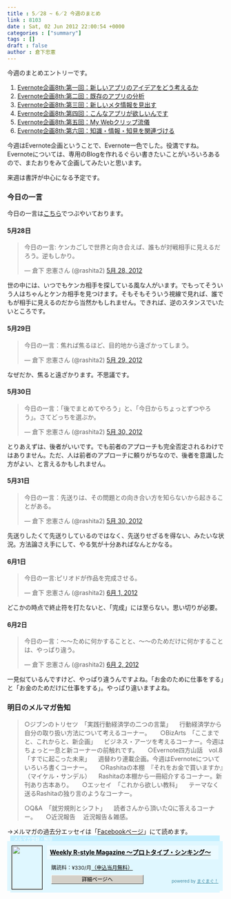 ```yaml
---
title : 5／28 ~ 6／2 今週のまとめ
link : 8103
date : Sat, 02 Jun 2012 22:00:54 +0000
categories : ["summary"]
tags : []
draft : false
author : 倉下忠憲
---
```




今週のまとめエントリーです。


<ol>
<li><a href="https://rashita.net/blog/?p=8059">Evernote企画8th:第一回：新しいアプリのアイデアをどう考えるか</a></li>
<li><a href="https://rashita.net/blog/?p=8067">Evernote企画8th:第二回：既存のアプリの分析</a></li>
<li><a href="https://rashita.net/blog/?p=8075">Evernote企画8th:第三回：新しいメタ情報を見出す</a></li>
<li><a href="https://rashita.net/blog/?p=8083">Evernote企画8th:第四回：こんなアプリが欲しいんです</a></li>
<li><a href="https://rashita.net/blog/?p=8087">Evernote企画8th:第五回：My Webクリップ流儀</a></li>
<li><a href="https://rashita.net/blog/?p=8093">Evernote企画8th:第六回：知識・情報・知見を関連づける</a></li>
</ol>

今週はEvernote企画ということで、Evernote一色でした。役満ですね。Evernoteについては、専用のBlogを作れるぐらい書きたいことがいろいろあるので、またおりをみて企画してみたいと思います。

来週は書評が中心になる予定です。
<h3>今日の一言</h3>
今日の一言は<a href="http://twitter.com/rashita2 ">こちら</a>でつぶやいております。

 
<h4>5月28日</h4>
<blockquote class="twitter-tweet" lang="ja"><p>今日の一言: ケンカごしで世界と向き合えば、誰もが対戦相手に見えるだろう。逆もしかり。</p>&mdash; 倉下 忠憲さん (@rashita2) <a href="https://twitter.com/rashita2/status/206930209709101056" data-datetime="2012-05-28T02:09:41+00:00">5月 28, 2012</a></blockquote>
<script src="//platform.twitter.com/widgets.js" charset="utf-8"></script>
世の中には、いつでもケンカ相手を探している風な人がいます。でもってそういう人はちゃんとケンカ相手を見つけます。そもそもそういう視線で見れば、誰でもが相手に見えるのだから当然かもしれません。できれば、逆のスタンスでいたいところです。
<h4>5月29日</h4>
<blockquote class="twitter-tweet" lang="ja"><p>今日の一言：焦れば焦るほど、目的地から遠ざかってしまう。</p>&mdash; 倉下 忠憲さん (@rashita2) <a href="https://twitter.com/rashita2/status/207285148528549888" data-datetime="2012-05-29T01:40:05+00:00">5月 29, 2012</a></blockquote>
<script src="//platform.twitter.com/widgets.js" charset="utf-8"></script>
なぜだか、焦ると遠ざかります。不思議です。
<h4>5月30日</h4>
<blockquote class="twitter-tweet" lang="ja"><p>今日の一言：「後でまとめてやろう」と、「今日からちょっとずつやろう」。さてどっちを選ぶか。</p>&mdash; 倉下 忠憲さん (@rashita2) <a href="https://twitter.com/rashita2/status/207795137219268608" data-datetime="2012-05-30T11:26:36+00:00">5月 30, 2012</a></blockquote>
<script src="//platform.twitter.com/widgets.js" charset="utf-8"></script>
とりあえずは、後者がいいです。でも前者のアプローチも完全否定されるわけではありません。ただ、人は前者のアプローチに頼りがちなので、後者を意識した方がよい、と言えるかもしれません。
<h4>5月31日</h4>
<blockquote class="twitter-tweet" lang="ja"><p>今日の一言：先送りは、その問題との向き合い方を知らないから起きることがある。</p>&mdash; 倉下 忠憲さん (@rashita2) <a href="https://twitter.com/rashita2/status/207968578312482816" data-datetime="2012-05-30T22:55:47+00:00">5月 30, 2012</a></blockquote>
<script src="//platform.twitter.com/widgets.js" charset="utf-8"></script>
先送りしたくて先送りしているのではなく、先送りせざるを得ない、みたいな状況。方法論さえ手にして、やる気が十分あればなんとかなる。
<h4>6月1日</h4>
<blockquote class="twitter-tweet" lang="ja"><p>今日の一言:ピリオドが作品を完成させる。</p>&mdash; 倉下 忠憲さん (@rashita2) <a href="https://twitter.com/rashita2/status/208466738508079104" data-datetime="2012-06-01T07:55:18+00:00">6月 1, 2012</a></blockquote>
<script src="//platform.twitter.com/widgets.js" charset="utf-8"></script>
どこかの時点で終止符を打たないと、「完成」には至らない。思い切りが必要。
<h4>6月2日</h4>
<blockquote class="twitter-tweet" lang="ja"><p>今日の一言：〜〜ために何かすることと、〜〜のためだけに何かすることは、やっぱり違う。</p>&mdash; 倉下 忠憲さん (@rashita2) <a href="https://twitter.com/rashita2/status/208746488803762176" data-datetime="2012-06-02T02:26:55+00:00">6月 2, 2012</a></blockquote>
<script src="//platform.twitter.com/widgets.js" charset="utf-8"></script>
一見似ているんですけど、やっぱり違うんですよね。「お金のために仕事をする」と「お金のためだけに仕事をする」。やっぱり違いますよね。
<h3>明日のメルマガ告知</h3>
<blockquote>
○ジブンのトリセツ　「実践行動経済学の二つの言葉」
　行動経済学から自分の取り扱い方法について考えるコーナー。
　
○BizArts　「ここまでと、これからと、新企画」
　ビジネス・アーツを考えるコーナー。今週はちょっと一息と新コーナーの前触れです。
　
○Evernote四方山話　vol.8「すでに起こった未来」
　週替わり連載企画。今週はEvernoteについていろいろ書くコーナー。
　
○Rashitaの本棚　『それをお金で買いますか』（マイケル・サンデル）
　Rashitaの本棚から一冊紹介するコーナー。新刊あり古本あり。
　
○エッセイ　「これから欲しい教科」
　テーマなく送るRashitaの独り言のようなコーナー。

○Q&A　「就労規則とシフト」
　読者さんから頂いたQに答えるコーナー。
　
○近況報告
　近況報告＆雑感。
</blockquote>
→メルマガの過去分エッセイは「<a href="http://www.facebook.com/home.php#!/rashitaportal">Facebookページ</a>」にて読めます。

<div style="width:500px;margin-bottom:20px;">
<div style="height:13px;background:url(http://img.mag2.com/mag2/common/publ/pub-form/wide_b_left_top.gif) no-repeat left top;"><div style="height:13px;background:url(http://img.mag2.com/mag2/common/publ/pub-form/wide_b_right_top.gif) no-repeat right top;"><div style="margin:0 7px;padding-left:8px; height:13px; color:#fff; background:#c2efff url(http://img.mag2.com/mag2/common/publ/pub-form/wide_b_tit.gif) no-repeat left top; font-size:10px;">メルマガ登録・解除</div></div></div>
<div style="padding:10px 0;background:#dff7ff url(http://img.mag2.com/mag2/common/publ/pub-form/wide_b_bg.gif) repeat-x;font-size:12px;"><a href="http://www.mag2.com/m/0001185133.html" style="border:none;"><img src="http://www.mag2.com/images/MagazineCover/0001185133c.png" width="70" height="100" style="margin:0 10px; position:absolute; border:#000 1px solid;" /></a>
<div style="margin:0 10px 0 92px; position:relative; height:95px;">
<div style="padding:8px 7px; background-color: #ebfaff; font-weight:bold; font-size:14px; line-height:1.2;"><a href="http://www.mag2.com/m/0001185133.html" style="color:#000;">Weekly R-style Magazine ～プロトタイプ・シンキング～ </a></div>
<div style="padding:10px 0 0 10px;">購読料：&yen;330/月<a href="http://www.mag2.com/read/charge.html" style="color:#000;">（申込当月無料）</a></div><div style="margin:10px 0 0 10px; height:20px;position:relative;"><a href="http://www.mag2.com/m/0001185133.html" style="color:#000;text-decoration:none;"><span style="padding:2px 70px;border:#404040 1px solid;border-top-color:#fff;border-left-color:#fff;background-color:#d4d0c8;text-align:center;">詳細ページへ</span></a><span style="position:absolute; right:0; bottom:0; color:#3f8ba5; font-size:10px;">powered by <a href="http://www.mag2.com/" target="_blank" style="color:#3f8ba5;">まぐまぐ！</a></span></div></div>
</div>
<div style="height:4px;background:url(http://img.mag2.com/mag2/common/publ/pub-form/wide_b_left_bot.gif) no-repeat left top;"><div style="background:url(http://img.mag2.com/mag2/common/publ/pub-form/wide_b_right_bot.gif) no-repeat right top;"><div style="margin:0 7px;padding-left:8px; height:4px; background-color:#dff7ff; font-size:1px;">&nbsp;</div></div></div>
</div>

